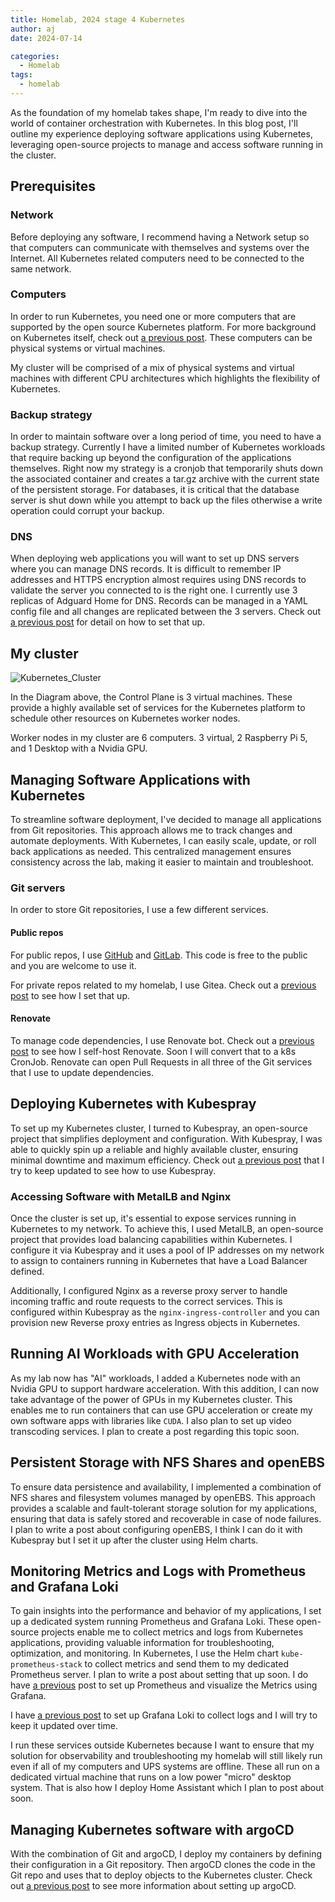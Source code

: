 ```yaml
---
title: Homelab, 2024 stage 4 Kubernetes
author: aj
date: 2024-07-14

categories:
  - Homelab
tags:
  - homelab
---
```


As the foundation of my homelab takes shape, I'm ready to dive into the world of container orchestration with Kubernetes. In this blog post, I'll outline my experience deploying software applications using Kubernetes, leveraging open-source projects to manage and access software running in the cluster.

## Prerequisites

### Network

Before deploying any software, I recommend having a Network setup so that computers can communicate with themselves and systems over the Internet. All Kubernetes related computers need to be connected to the same network.

### Computers

In order to run Kubernetes, you need one or more computers that are supported by the open source Kubernetes platform. For more background on Kubernetes itself, check out [a previous post][1]. These computers can be physical systems or virtual machines.

My cluster will be comprised of a mix of physical systems and virtual machines with different CPU architectures which highlights the flexibility of Kubernetes.

### Backup strategy

In order to maintain software over a long period of time, you need to have a backup strategy. Currently I have a limited number of Kubernetes workloads that require backing up beyond the configuration of the applications themselves. Right now my strategy is a cronjob that temporarily shuts down the associated container and creates a tar.gz archive with the current state of the persistent storage. For databases, it is critical that the database server is shut down while you attempt to back up the files otherwise a write operation could corrupt your backup.

### DNS

When deploying web applications you will want to set up DNS servers where you can manage DNS records. It is difficult to remember IP addresses and HTTPS encryption almost requires using DNS records to validate the server you connected to is the right one. I currently use 3 replicas of Adguard Home for DNS. Records can be managed in a YAML config file and all changes are replicated between the 3 servers. Check out [a previous post][2] for detail on how to set that up.

## My cluster

![Kubernetes_Cluster](/images/my-k8s-2024.png)

In the Diagram above, the Control Plane is 3 virtual machines. These provide a highly available set of services for the Kubernetes platform to schedule other resources on Kubernetes worker nodes.

Worker nodes in my cluster are 6 computers. 3 virtual, 2 Raspberry Pi 5, and 1 Desktop with a Nvidia GPU.

## Managing Software Applications with Kubernetes

To streamline software deployment, I've decided to manage all applications from Git repositories. This approach allows me to track changes and automate deployments. With Kubernetes, I can easily scale, update, or roll back applications as needed. This centralized management ensures consistency across the lab, making it easier to maintain and troubleshoot.

### Git servers

In order to store Git repositories, I use a few different services.

#### Public repos

For public repos, I use [GitHub][3] and [GitLab][4]. This code is free to the public and you are welcome to use it.

For private repos related to my homelab, I use Gitea. Check out a [previous post][5] to see how I set that up.

#### Renovate

To manage code dependencies, I use Renovate bot. Check out a [previous post][6] to see how I self-host Renovate. Soon I will convert that to a k8s CronJob. Renovate can open Pull Requests in all three of the Git services that I use to update dependencies.

## Deploying Kubernetes with Kubespray

To set up my Kubernetes cluster, I turned to Kubespray, an open-source project that simplifies deployment and configuration. With Kubespray, I was able to quickly spin up a reliable and highly available cluster, ensuring minimal downtime and maximum efficiency. Check out [a previous post][7] that I try to keep updated to see how to use Kubespray.

### Accessing Software with MetalLB and Nginx

Once the cluster is set up, it's essential to expose services running in Kubernetes to my network. To achieve this, I used MetalLB, an open-source project that provides load balancing capabilities within Kubernetes. I configure it via Kubespray and it uses a pool of IP addresses on my network to assign to containers running in Kubernetes that have a Load Balancer defined.

Additionally, I configured Nginx as a reverse proxy server to handle incoming traffic and route requests to the correct services. This is configured within Kubespray as the `nginx-ingress-controller` and you can provision new Reverse proxy entries as Ingress objects in Kubernetes.

## Running AI Workloads with GPU Acceleration

As my lab now has "AI" workloads, I added a Kubernetes node with an Nvidia GPU to support hardware acceleration. With this addition, I can now take advantage of the power of GPUs in my Kubernetes cluster. This enables me to run containers that can use GPU acceleration or create my own software apps with libraries like `CUDA`. I also plan to set up video transcoding services. I plan to create a post regarding this topic soon.

## Persistent Storage with NFS Shares and openEBS

To ensure data persistence and availability, I implemented a combination of NFS shares and filesystem volumes managed by openEBS. This approach provides a scalable and fault-tolerant storage solution for my applications, ensuring that data is safely stored and recoverable in case of node failures. I plan to write a post about configuring openEBS, I think I can do it with Kubespray but I set it up after the cluster using Helm charts.

## Monitoring Metrics and Logs with Prometheus and Grafana Loki

To gain insights into the performance and behavior of my applications, I set up a dedicated system running Prometheus and Grafana Loki. These open-source projects enable me to collect metrics and logs from Kubernetes applications, providing valuable information for troubleshooting, optimization, and monitoring. In Kubernetes, I use the Helm chart `kube-prometheus-stack` to collect metrics and send them to my dedicated Prometheus server. I plan to write a post about setting that up soon. I do have [a previous][8] post to set up Prometheus and visualize the Metrics using Grafana.

I have [a previous post][9] to set up Grafana Loki to collect logs and I will try to keep it updated over time.

I run these services outside Kubernetes because I want to ensure that my solution for observability and troubleshooting my homelab will still likely run even if all of my computers and UPS systems are offline. These all run on a dedicated virtual machine that runs on a low power "micro" desktop system. That is also how I deploy Home Assistant which I plan to post about soon.

## Managing Kubernetes software with argoCD

With the combination of Git and argoCD, I deploy my containers by defining their configuration in a Git repository. Then argoCD clones the code in the Git repo and uses that to deploy objects to the Kubernetes cluster. Check out [a previous post][10] to see more information about setting up argoCD.

 [1]: /posts/kubernetes/
 [2]: /posts/adguard-home/
 [3]: https://github.com/acaylor
 [4]: https://gitlab.com/acaylor
 [5]: /posts/gitea/
 [6]: /posts/renovate/
 [7]: /posts/kubespray/
 [8]: /posts/prometheus/
 [9]: /posts/loki-homelab-logging/
 [10]: /posts/argocd/